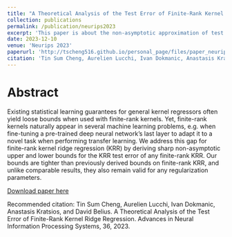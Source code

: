 ```yaml
---
title: "A Theoretical Analysis of the Test Error of Finite-Rank Kernel Ridge Regression"
collection: publications
permalink: /publication/neurips2023
excerpt: 'This paper is about the non-asymptotic approximation of test error in kernel method.'
date: 2023-12-10
venue: 'Neurips 2023'
paperurl: 'http://tscheng516.github.io/personal_page/files/paper_neurips2023.pdf'
citation: 'Tin Sum Cheng, Aurelien Lucchi, Ivan Dokmanic, Anastasis Kratsios, and David Belius. A Theoretical Analysis of the Test Error of Finite-Rank Kernel Ridge Regression. Advances in Neural Information Processing Systems, 36, 2023. '
---
```


Abstract
=====
Existing statistical learning guarantees for general kernel regressors often yield loose bounds when used with finite-rank kernels. Yet, finite-rank kernels naturally appear in several machine learning problems, e.g. when fine-tuning a pre-trained deep neural network’s last layer to adapt it to a novel task when performing transfer learning. We address this gap for finite-rank kernel ridge regression (KRR) by deriving sharp non-asymptotic upper and lower bounds for the KRR test error of any finite-rank KRR. Our bounds are tighter than previously derived bounds on finite-rank KRR, and unlike comparable results, they also remain valid for any regularization parameters. 

[Download paper here](http://tscheng516.github.io/personal_page/files/paper_neurips2023.pdf)

Recommended citation: Tin Sum Cheng, Aurelien Lucchi, Ivan Dokmanic, Anastasis Kratsios, and David Belius. A Theoretical Analysis of the Test Error of Finite-Rank Kernel Ridge Regression. Advances in Neural Information Processing Systems, 36, 2023. 
